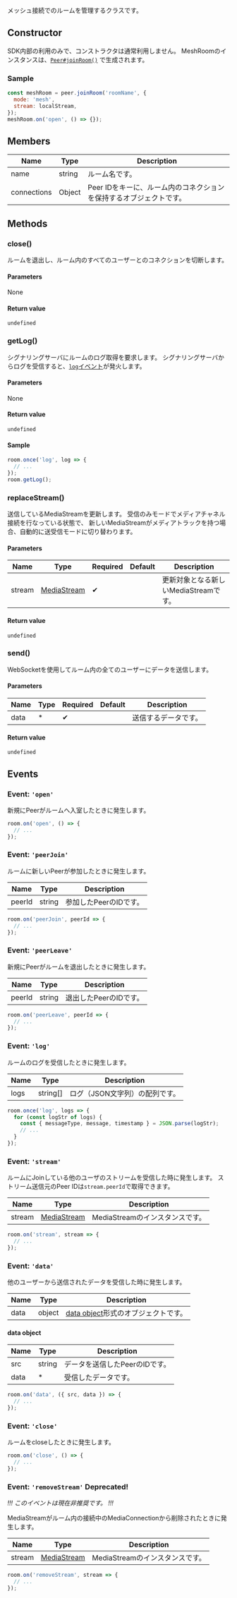 メッシュ接続でのルームを管理するクラスです。

## Constructor

SDK内部の利用のみで、コンストラクタは通常利用しません。
MeshRoomのインスタンスは、[`Peer#joinRoom()`](../peer#joinroom) で生成されます。

### Sample

```js
const meshRoom = peer.joinRoom('roomName', {
  mode: 'mesh',
  stream: localStream,
});
meshRoom.on('open', () => {});
```

## Members

| Name        | Type   | Description                                        |
| ----------- | ------ | -------------------------------------------------- |
| name        | string | ルーム名です。                                     |
| connections | Object | Peer IDをキーに、ルーム内のコネクションを保持するオブジェクトです。 |

## Methods

### close()

ルームを退出し、ルーム内のすべてのユーザーとのコネクションを切断します。

#### Parameters

None

#### Return value

`undefined`

### getLog()

シグナリングサーバにルームのログ取得を要求します。
シグナリングサーバからログを受信すると、[`log`イベント](#event-log)が発火します。

#### Parameters

None

#### Return value

`undefined`

#### Sample

```js
room.once('log', log => {
  // ...
});
room.getLog();
```

### replaceStream()

送信しているMediaStreamを更新します。
受信のみモードでメディアチャネル接続を行なっている状態で、
新しいMediaStreamがメディアトラックを持つ場合、自動的に送受信モードに切り替わります。

#### Parameters

| Name   | Type          | Required | Default | Description                             |
|--------|---------------|----------|---------|-----------------------------------------|
| stream | [MediaStream] | ✔        |         | 更新対象となる新しいMediaStreamです。 |

#### Return value

`undefined`

### send()

WebSocketを使用してルーム内の全てのユーザーにデータを送信します。

#### Parameters

| Name | Type | Required | Default | Description          |
| ---- | ---- | -------- | ------- | -------------------- |
| data | *    | ✔        |         | 送信するデータです。 |

#### Return value

`undefined`

## Events

### Event: `'open'`

新規にPeerがルームへ入室したときに発生します。

```js
room.on('open', () => {
  // ...
});
```

### Event: `'peerJoin'`

ルームに新しいPeerが参加したときに発生します。

| Name   | Type   | Description    |
| ------ | ------ | -------------- |
| peerId | string | 参加したPeerのIDです。 |

```js
room.on('peerJoin', peerId => {
  // ...
});
```

### Event: `'peerLeave'`

新規にPeerがルームを退出したときに発生します。

| Name   | Type   | Description    |
| ------ | ------ | -------------- |
| peerId | string | 退出したPeerのIDです。 |

```js
room.on('peerLeave', peerId => {
  // ...
});
```

### Event: `'log'`

ルームのログを受信したときに発生します。

| Name | Type     | Description                  |
| ---- | -------- | ---------------------------- |
| logs | string[] | ログ（JSON文字列）の配列です。 |

```js
room.once('log', logs => {
  for (const logStr of logs) {
    const { messageType, message, timestamp } = JSON.parse(logStr);
    // ...
  }
});
```

### Event: `'stream'`

ルームにJoinしている他のユーザのストリームを受信した時に発生します。
ストリーム送信元のPeer IDは`stream.peerId`で取得できます。

| Name   | Type        | Description                     |
| ------ | ----------- | ------------------------------- |
| stream | [MediaStream] | MediaStreamのインスタンスです。 |

```js
room.on('stream', stream => {
  // ...
});
```

### Event: `'data'`

他のユーザーから送信されたデータを受信した時に発生します。

| Name | Type   | Description                                         |
| ---- | ------ | --------------------------------------------------- |
| data | object | [data object](#data-object)形式のオブジェクトです。 |

#### data object

| Name | Type   | Description                    |
| ---- | ------ | ------------------------------ |
| src  | string | データを送信したPeerのIDです。 |
| data | *      | 受信したデータです。           |

```js
room.on('data', ({ src, data }) => {
  // ...
});
```

### Event: `'close'`

ルームをcloseしたときに発生します。

```js
room.on('close', () => {
  // ...
});
```

### Event: `'removeStream'` **Deprecated!**

*!!! このイベントは現在非推奨です。 !!!*

MediaStreamがルーム内の接続中のMediaConnectionから削除されたときに発生します。

| Name   | Type        | Description                     |
| ------ | ----------- | ------------------------------- |
| stream | [MediaStream] | MediaStreamのインスタンスです。 |

```js
room.on('removeStream', stream => {
  // ...
});
```

[MediaStream]: https://w3c.github.io/mediacapture-main/#mediastream
